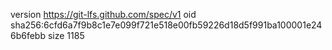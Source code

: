 version https://git-lfs.github.com/spec/v1
oid sha256:6cfd6a7f9b8c1e7e099f721e518e00fb59226d18d5f991ba100001e246b6febb
size 1185
